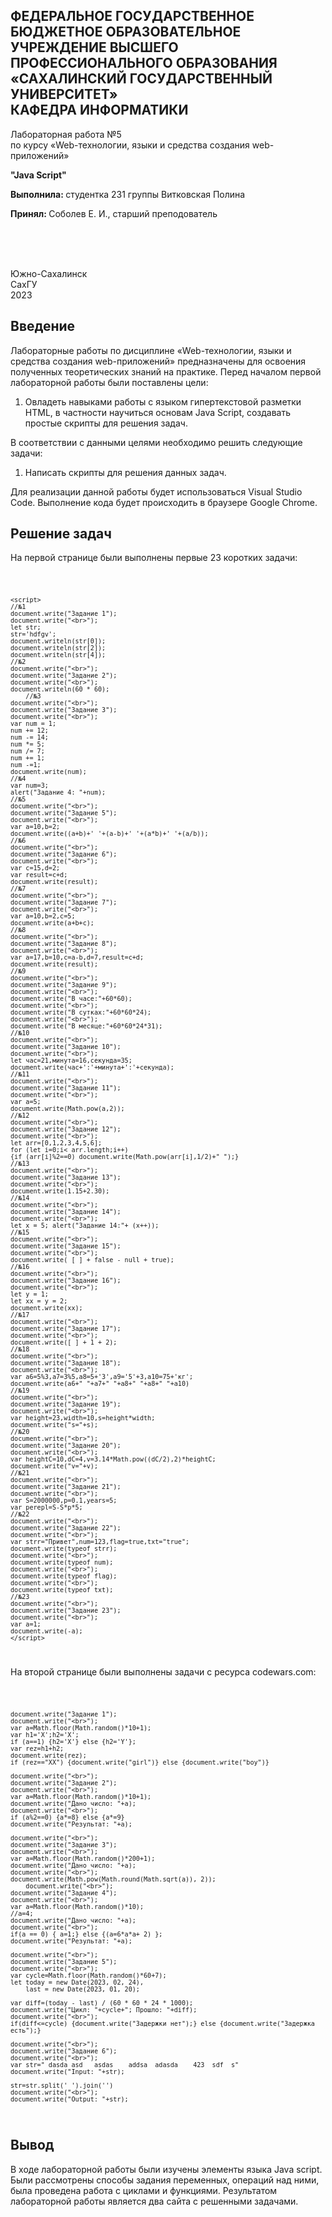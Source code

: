 <p></p>

<h2>ФЕДЕРАЛЬНОЕ ГОСУДАРСТВЕННОЕ БЮДЖЕТНОЕ ОБРАЗОВАТЕЛЬНОЕ УЧРЕЖДЕНИЕ ВЫСШЕГО ПРОФЕССИОНАЛЬНОГО ОБРАЗОВАНИЯ «САХАЛИНСКИЙ ГОСУДАРСТВЕННЫЙ УНИВЕРСИТЕТ» <br> КАФЕДРА ИНФОРМАТИКИ </h2>
<p>Лабораторная работа №5 <br>
по курсу «Web-технологии, языки и средства создания web-приложений» 

<p><b>"Java Script"</b><p>
<p><b>Выполнила: </b> студентка 231 группы Витковская Полина</p>
<p><b>Принял: </b> Соболев Е. И., старший преподователь</p>
<br>
<br>
<br>
<p>Южно-Сахалинск <br> СахГУ <br> 2023</p>
<h2> Введение </h2>
<p>Лабораторные работы по дисциплине «Web-технологии, языки и средства создания web-приложений» предназначены для освоения полученных теоретических знаний на практике. Перед началом первой лабораторной работы были поставлены цели: <br>
<ol>
  <li>Овладеть навыками работы с языком гипертекстовой разметки HTML, в частности научиться основам Java Script, создавать простые скрипты для решения задач.
</ol>
В соответствии с данными целями необходимо решить следующие задачи:
<ol>
   <li> Написать скрипты для решения данных задач.
   </ol>
Для реализации данной работы будет использоваться Visual Studio Code. Выполнение кода будет происходить в браузере Google Chrome.
</p>
<h2>Решение задач</h2>
<p>На первой странице были выполнены первые 23 коротких задачи: </p>
<code>

    <script>
    //№1
    document.write("Задание 1");
    document.write("<br>");
    let str;
    str='hdfgv';
    document.writeln(str[0]);
    document.writeln(str[2]);
    document.writeln(str[4]);
    //№2
    document.write("<br>");
    document.write("Задание 2");
    document.write("<br>");
    document.writeln(60 * 60);
        //№3
    document.write("<br>");
    document.write("Задание 3");
    document.write("<br>");
    var num = 1;
    num += 12;
    num -= 14;
    num *= 5;
    num /= 7;
    num += 1;
    num -=1;
    document.write(num);
    //№4
    var num=3;
    alert("Задание 4: "+num);
    //№5
    document.write("<br>");
    document.write("Задание 5");
    document.write("<br>");
    var a=10,b=2;
    document.write((a+b)+' '+(a-b)+' '+(a*b)+' '+(a/b));
    //№6
    document.write("<br>");
    document.write("Задание 6");
    document.write("<br>");
    var c=15,d=2;
    var result=c+d;
    document.write(result);
    //№7
    document.write("<br>");
    document.write("Задание 7");
    document.write("<br>");
    var a=10,b=2,c=5;
    document.write(a+b+c);
    //№8
    document.write("<br>");
    document.write("Задание 8");
    document.write("<br>");
    var a=17,b=10,c=a-b,d=7,result=c+d;
    document.write(result);
    //№9
    document.write("<br>");
    document.write("Задание 9");
    document.write("<br>");
    document.write("В часе:"+60*60);
    document.write("<br>");
    document.write("В сутках:"+60*60*24);
    document.write("<br>");
    document.write("В месяце:"+60*60*24*31);
    //№10
    document.write("<br>");
    document.write("Задание 10");
    document.write("<br>");
    let час=21,минута=16,секунда=35;
    document.write(час+':'+минута+':'+секунда);
    //№11
    document.write("<br>");
    document.write("Задание 11");
    document.write("<br>");
    var a=5;
    document.write(Math.pow(a,2));
    //№12
    document.write("<br>");
    document.write("Задание 12");
    document.write("<br>");
    let arr=[0,1,2,3,4,5,6];
    for (let i=0;i< arr.length;i++) 
    {if (arr[i]%2==0) document.write(Math.pow(arr[i],1/2)+" ");}
    //№13
    document.write("<br>");
    document.write("Задание 13");
    document.write("<br>");
    document.write(1.15+2.30);
    //№14
    document.write("<br>");
    document.write("Задание 14");
    document.write("<br>");
    let x = 5; alert("Задание 14:"+ (x++));
    //№15
    document.write("<br>");
    document.write("Задание 15");
    document.write("<br>");
    document.write( [ ] + false - null + true);
    //№16
    document.write("<br>");
    document.write("Задание 16");
    document.write("<br>");
    let y = 1; 
    let xx = y = 2; 
    document.write(xx);
    //№17
    document.write("<br>");
    document.write("Задание 17");
    document.write("<br>");
    document.write([ ] + 1 + 2);
    //№18
    document.write("<br>");
    document.write("Задание 18");
    document.write("<br>");
    var a6=5%3,a7=3%5,a8=5+'3',a9='5'+3,a10=75+'кг';
    document.write(a6+" "+a7+" "+a8+" "+a8+" "+a10)
    //№19
    document.write("<br>");
    document.write("Задание 19");
    document.write("<br>");
    var height=23,width=10,s=height*width;
    document.write("s="+s);
    //№20
    document.write("<br>");
    document.write("Задание 20");
    document.write("<br>");
    var heightC=10,dC=4,v=3.14*Math.pow((dC/2),2)*heightC;
    document.write("v="+v);
    //№21
    document.write("<br>");
    document.write("Задание 21");
    document.write("<br>");
    var S=2000000,p=0.1,years=5;
    var perepl=S-S*p*5;
    //№22
    document.write("<br>");
    document.write("Задание 22");
    document.write("<br>");
    var strr="Привет",num=123,flag=true,txt="true";
    document.write(typeof strr);
    document.write("<br>");
    document.write(typeof num);
    document.write("<br>");
    document.write(typeof flag);
    document.write("<br>");
    document.write(typeof txt);
    //№23
    document.write("<br>");
    document.write("Задание 23");
    document.write("<br>");
    var a=1;
    document.write(-a);
    </script>
</code>
<p>На второй странице были выполнены задачи с ресурса codewars.com:</p>
<code>

    
    document.write("Задание 1");
    document.write("<br>");
    var a=Math.floor(Math.random()*10+1);
    var h1='X';h2='X';
    if (a==1) {h2='X'} else {h2='Y'};
    var rez=h1+h2;
    document.write(rez);
    if (rez=="XX") {document.write("girl")} else {document.write("boy")}
    
    document.write("<br>");
    document.write("Задание 2");
    document.write("<br>");
    var a=Math.floor(Math.random()*10+1);
    document.write("Дано число: "+a);
    document.write("<br>");
    if (a%2==0) {a*=8} else {a*=9}
    document.write("Результат: "+a);

    document.write("<br>");
    document.write("Задание 3");
    document.write("<br>");
    var a=Math.floor(Math.random()*200+1);
    document.write("Дано число: "+a);
    document.write("<br>");
    document.write(Math.pow(Math.round(Math.sqrt(a)), 2));
        document.write("<br>");
    document.write("Задание 4");
    document.write("<br>");
    var a=Math.floor(Math.random()*10);
    //a=4;
    document.write("Дано число: "+a);
    document.write("<br>");
    if(a == 0) { a=1;} else {(a=6*a*a+ 2) };
    document.write("Результат: "+a);

    document.write("<br>");
    document.write("Задание 5");
    document.write("<br>");
    var cycle=Math.floor(Math.random()*60+7);
    let today = new Date(2023, 02, 24),
        last = new Date(2023, 01, 20);

    var diff=(today - last) / (60 * 60 * 24 * 1000);
    document.write("Цикл: "+cycle+"; Прошло: "+diff);
    document.write("<br>");
    if(diff<=cycle) {document.write("Задержки нет");} else {document.write("Задержка есть");}

    document.write("<br>");
    document.write("Задание 6");
    document.write("<br>");
    var str=" dasda asd   asdas    addsa  adasda    423  sdf  s"
    document.write("Input: "+str);
    
    str=str.split(' ').join('')
    document.write("<br>");
    document.write("Output: "+str);
</code>
<h2>Вывод</h2>
<p>В ходе лабораторной работы были изучены элементы языка Java script. Были рассмотрены способы задания переменных, операций над ними, была проведена работа с циклами и функциями. Результатом лабораторной работы является два сайта с решенными задачами.</p>
